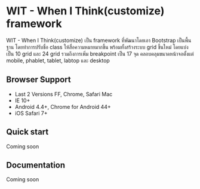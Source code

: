 # WIT - When I Think(customize) framework

WIT - When I Think(customize) เป็น framework ที่พัฒนาโดยเอา Bootstrap เป็นพื้นฐาน โดยทำการปรับชื่อ class ให้สื่อความหมายมากขึ้น พร้อมทั้งสร้างระบบ grid ขึ้นใหม่ โดยแบ่งเป็น 10 grid และ 24 grid รวมถึงการเพิ่ม breakpoint เป็น 17 จุด คลอบคลุมขนาดหน้าจอตั้งแต่ mobile, phablet, tablet, labtop และ desktop

## Browser Support
* Last 2 Versions FF, Chrome, Safari Mac
* IE 10+
* Android 4.4+, Chrome for Android 44+
* iOS Safari 7+

## Quick start
Coming soon

## Documentation
Coming soon